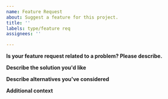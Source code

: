 ```yaml
---
name: Feature Request
about: Suggest a feature for this project.
title: ''
labels: type/feature req
assignees: ''

---
```


**Is your feature request related to a problem? Please describe.**
<!-- A clear and concise description of what the problem is. Ex. I'm always frustrated when [...]  -->

**Describe the solution you'd like**
<!-- A clear and concise description of what you want to happen. -->

**Describe alternatives you've considered**
<!-- A clear and concise description of any alternative solutions or features you've considered. -->

**Additional context**
<!-- Add any other context or screenshots about the feature request here. -->
